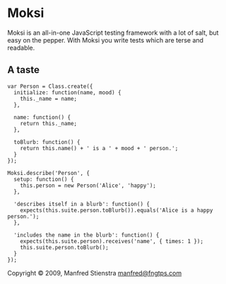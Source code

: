 # Moksi

Moksi is an all-in-one JavaScript testing framework with a lot of salt, but easy on the pepper. With Moksi you write tests which are terse and readable.

## A taste

    var Person = Class.create({
      initialize: function(name, mood) {
        this._name = name;
      },
      
      name: function() {
        return this._name;
      },
  
      toBlurb: function() {
        return this.name() + ' is a ' + mood + ' person.';
      }
    });

    Moksi.describe('Person', {
      setup: function() {
        this.person = new Person('Alice', 'happy');
      },
  
      'describes itself in a blurb': function() {
        expects(this.suite.person.toBlurb()).equals('Alice is a happy person.');
      },
      
      'includes the name in the blurb': function() {
        expects(this.suite.person).receives('name', { times: 1 });
        this.suite.person.toBlurb();
      }
    });

Copyright © 2009, Manfred Stienstra <manfred@fngtps.com>